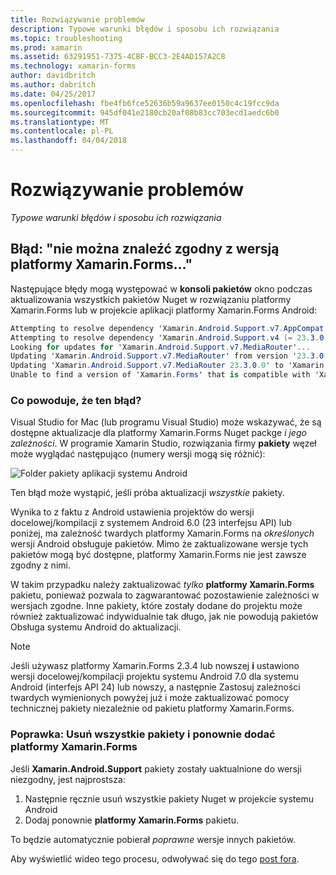 ```yaml
---
title: Rozwiązywanie problemów
description: Typowe warunki błędów i sposobu ich rozwiązania
ms.topic: troubleshooting
ms.prod: xamarin
ms.assetid: 63291951-7375-4CBF-BCC3-2E4AD157A2C8
ms.technology: xamarin-forms
author: davidbritch
ms.author: dabritch
ms.date: 04/25/2017
ms.openlocfilehash: fbe4fb6fce52636b59a9637ee0150c4c19fcc9da
ms.sourcegitcommit: 945df041e2180cb20af08b83cc703ecd1aedc6b0
ms.translationtype: MT
ms.contentlocale: pl-PL
ms.lasthandoff: 04/04/2018
---
```

# <a name="troubleshooting"></a>Rozwiązywanie problemów

_Typowe warunki błędów i sposobu ich rozwiązania_

## <a name="error-unable-to-find-a-version-of-xamarinforms-compatible-with"></a>Błąd: "nie można znaleźć zgodny z wersją platformy Xamarin.Forms..."

Następujące błędy mogą występować w **konsoli pakietów** okno podczas aktualizowania wszystkich pakietów Nuget w rozwiązaniu platformy Xamarin.Forms lub w projekcie aplikacji platformy Xamarin.Forms Android:

```csharp
Attempting to resolve dependency 'Xamarin.Android.Support.v7.AppCompat (= 23.3.0.0)'.
Attempting to resolve dependency 'Xamarin.Android.Support.v4 (= 23.3.0.0)'.
Looking for updates for 'Xamarin.Android.Support.v7.MediaRouter'...
Updating 'Xamarin.Android.Support.v7.MediaRouter' from version '23.3.0.0' to '23.3.1.0' in project 'Todo.Droid'.
Updating 'Xamarin.Android.Support.v7.MediaRouter 23.3.0.0' to 'Xamarin.Android.Support.v7.MediaRouter 23.3.1.0' failed.
Unable to find a version of 'Xamarin.Forms' that is compatible with 'Xamarin.Android.Support.v7.MediaRouter 23.3.0.0'.
```

### <a name="what-causes-this-error"></a>Co powoduje, że ten błąd?

Visual Studio for Mac (lub programu Visual Studio) może wskazywać, że są dostępne aktualizacje dla platformy Xamarin.Forms Nuget packge *i jego zależności*. W programie Xamarin Studio, rozwiązania firmy **pakiety** węzeł może wyglądać następująco (numery wersji mogą się różnić):

![](images/updates-available.png "Folder pakiety aplikacji systemu Android")

Ten błąd może wystąpić, jeśli próba aktualizacji _wszystkie_ pakiety.

Wynika to z faktu z Android ustawienia projektów do wersji docelowej/kompilacji z systemem Android 6.0 (23 interfejsu API) lub poniżej, ma zależność twardych platformy Xamarin.Forms na *określonych* wersji Android obsługuje pakietów. Mimo że zaktualizowane wersje tych pakietów mogą być dostępne, platformy Xamarin.Forms nie jest zawsze zgodny z nimi.

W takim przypadku należy zaktualizować _tylko_ **platformy Xamarin.Forms** pakietu, ponieważ pozwala to zagwarantować pozostawienie zależności w wersjach zgodne. Inne pakiety, które zostały dodane do projektu może również zaktualizować indywidualnie tak długo, jak nie powodują pakietów Obsługa systemu Android do aktualizacji.


> [!NOTE]
> Jeśli używasz platformy Xamarin.Forms 2.3.4 lub nowszej **i** ustawiono wersji docelowej/kompilacji projektu systemu Android 7.0 dla systemu Android (interfejs API 24) lub nowszy, a następnie Zastosuj zależności twardych wymienionych powyżej już i może zaktualizować pomocy technicznej pakiety niezależnie od pakietu platformy Xamarin.Forms.


### <a name="fix-remove-all-packages-and-re-add-xamarinforms"></a>Poprawka: Usuń wszystkie pakiety i ponownie dodać platformy Xamarin.Forms

Jeśli **Xamarin.Android.Support** pakiety zostały uaktualnione do wersji niezgodny, jest najprostsza:

1. Następnie ręcznie usuń wszystkie pakiety Nuget w projekcie systemu Android
2. Dodaj ponownie **platformy Xamarin.Forms** pakietu.

To będzie automatycznie pobierał *poprawne* wersje innych pakietów.

Aby wyświetlić wideo tego procesu, odwoływać się do tego [post fora](https://forums.xamarin.com/discussion/comment/170012/#Comment_170012).

